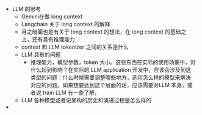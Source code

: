 - LLM 的思考
	- Gemini在做 long context
	- Langchain 关于 long context 的解释
	- 月之暗面也是有关于 long context 的想法，在 long context 的基础之上，还有具有推理能力
	- context 和 LLM tokenizer 之间的关系是什么
	- LLM 具有的问题
		- 推理能力，模型参数，token 大小。这些东西在实际的使用场景中，对什么起到影响？在实际的 LLM application 开发中，应该会涉及到这类型的问题：什么时候需要调整哪些地方，选用怎么样的模型来解决对应的问题。如果想要达到这个层面的话，应该需要对LLM 本身，或者说 train LLM 有一些了解。
	- LLM 各种模型或者说架构的历史和演进过程是怎么样的
-
